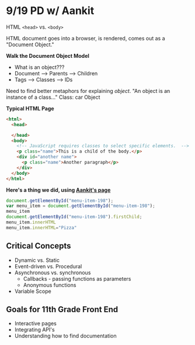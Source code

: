 # 9/19 PD w/ Aankit

HTML `<head>` vs. `<body>`

HTML document goes into a browser, is rendered, comes out as a "Document Object."

**Walk the Document Object Model**
- What is an object???
- Document --> Parents --> Children
- Tags --> Classes --> IDs

Need to find better metaphors for explaining _object_.
"An object is an instance of a class..."
Class: car
Object

**Typical HTML Page**

```html
<html>
  <head>

  </head>
  <body>
    <!-- JavaScript requires classes to select specific elements.  -->
    <p class="name">This is a child of the body.</p>
    <div id="another name">
      <p class="name">Another paragraph</p>
    </div>
  </body>
</html>
```

**Here's a thing we did, using [Aankit's page](http://www.aankit.com/)**
```javascript
document.getElementById("menu-item-198");
var menu_item = document.getElementById("menu-item-198");
menu_item
document.getElementById("menu-item-198").firstChild;
menu_item.innerHTML
menu_item.innerHTML="Pizza"
```
## Critical Concepts
- Dynamic vs. Static
- Event-driven vs. Procedural
- Asynchronous vs. synchronous
  - Callbacks - passing functions as parameters
  - Anonymous functions
- Variable Scope

## Goals for 11th Grade Front End
- Interactive pages 
- Integrating API's
- Understanding how to find documentation
